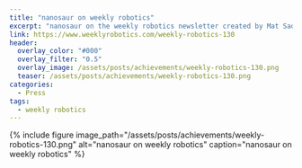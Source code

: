 ```yaml
---
title: "nanosaur on weekly robotics"
excerpt: "nanosaur on the weekly robotics newsletter created by Mat Sadowski"
link: https://www.weeklyrobotics.com/weekly-robotics-130
header:
  overlay_color: "#000"
  overlay_filter: "0.5"
  overlay_image: /assets/posts/achievements/weekly-robotics-130.png
  teaser: /assets/posts/achievements/weekly-robotics-130.png
categories:
  - Press
tags:
  - weekly robotics
---
```


{% include figure image_path="/assets/posts/achievements/weekly-robotics-130.png" alt="nanosaur on weekly robotics" caption="nanosaur on weekly robotics" %}